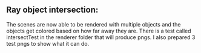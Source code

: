 ## Ray object intersection:

The scenes are now able to be rendered with multiple objects and the objects get colored based on how far away they are. There is a test called intersectTest in the renderer folder that will produce pngs. I also prepared 3 test pngs to show what it can do.